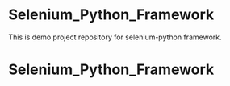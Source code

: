 # Selenium_Python_Framework
This is demo project repository for selenium-python framework.
# Selenium_Python_Framework
